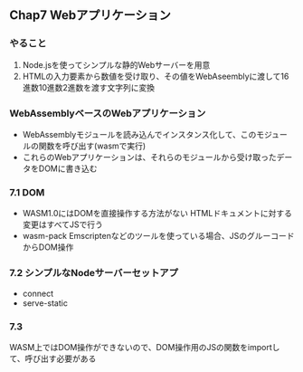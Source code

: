 ## Chap7 Webアプリケーション
### やること
1. Node.jsを使ってシンプルな静的Webサーバーを用意
2. HTMLの入力要素から数値を受け取り、その値をWebAseemblyに渡して16進数10進数2進数を渡す文字列に変換

### WebAssemblyベースのWebアプリケーション
- WebAssemblyモジュールを読み込んでインスタンス化して、このモジュールの関数を呼び出す(wasmで実行)
- これらのWebアプリケーションは、それらのモジュールから受け取ったデータをDOMに書き込む

### 7.1 DOM
- WASM1.0にはDOMを直接操作する方法がない HTMLドキュメントに対する変更はすべてJSで行う
- wasm-pack Emscriptenなどのツールを使っている場合、JSのグルーコードからDOM操作

### 7.2 シンプルなNodeサーバーセットアプ
- connect
- serve-static

### 7.3
WASM上ではDOM操作ができないので、DOM操作用のJSの関数をimportして、呼び出す必要がある